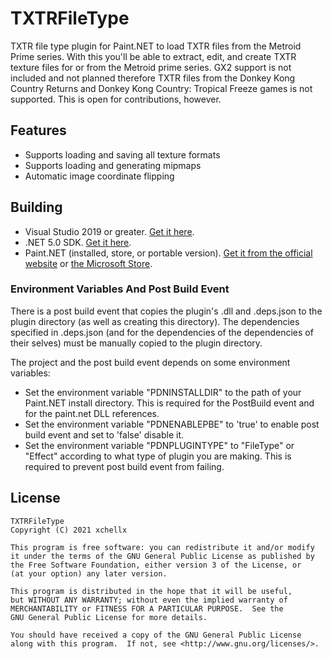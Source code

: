 # TXTRFileType
TXTR file type plugin for Paint.NET to load TXTR files from the Metroid Prime series.
With this you'll be able to extract, edit, and create TXTR texture files for or from the Metroid prime series. GX2 support is not included and not planned therefore TXTR files from the Donkey Kong Country Returns and Donkey Kong Country: Tropical Freeze games is not supported. This is open for contributions, however.

## Features
- Supports loading and saving all texture formats
- Supports loading and generating mipmaps
- Automatic image coordinate flipping

## Building
- Visual Studio 2019 or greater. [Get it here](https://visualstudio.microsoft.com/downloads/).
- .NET 5.0 SDK. [Get it here](https://dotnet.microsoft.com/download/visual-studio-sdks).
- Paint.NET (installed, store, or portable version). [Get it from the official website](https://www.getpaint.net) or [the Microsoft Store](https://www.microsoft.com/en-us/p/paintnet/9nbhcs1lx4r0).


### Environment Variables And Post Build Event
There is a post build event that copies the plugin's .dll and .deps.json to the plugin directory (as well as creating this directory). The dependencies specified in .deps.json (and for the dependencies of the dependencies of their selves) must be manually copied to the plugin directory.

The project and the post build event depends on some environment variables:

- Set the environment variable "PDNINSTALLDIR" to the path of your Paint.NET install directory. This is required for the PostBuild event and for the paint.net DLL references.
- Set the environment variable "PDNENABLEPBE" to 'true' to enable post build event and set to 'false' disable it.
- Set the environment variable "PDNPLUGINTYPE" to "FileType" or "Effect" according to what type of plugin you are making. This is required to prevent post build event from failing.

## License
```
TXTRFileType
Copyright (C) 2021 xchellx

This program is free software: you can redistribute it and/or modify
it under the terms of the GNU General Public License as published by
the Free Software Foundation, either version 3 of the License, or
(at your option) any later version.

This program is distributed in the hope that it will be useful,
but WITHOUT ANY WARRANTY; without even the implied warranty of
MERCHANTABILITY or FITNESS FOR A PARTICULAR PURPOSE.  See the
GNU General Public License for more details.

You should have received a copy of the GNU General Public License
along with this program.  If not, see <http://www.gnu.org/licenses/>.
```